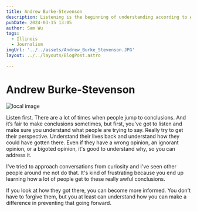 ```yaml
---
title: Andrew Burke-Stevenson
description: Listening is the beginning of understanding according to Andrew, who gives advice on how to approach conversations. 
pubDate: 2024-03-15 13:05
author: Sam Wu
tags:
  - Illinois
  - Journalism
imgUrl: '../../assets/Andrew_Burke_Stevenson.JPG'
layout: ../../layouts/BlogPost.astro

---
```

# Andrew Burke-Stevenson

![local image](../../assets/Andrew_Burke_Stevenson.JPG)

Listen first. There are a lot of times when people jump to conclusions. And it’s fair to make conclusions sometimes, but first, you've got to listen and make sure you understand what people are trying to say. Really try to get their perspective. Understand their lives back and understand how they could have gotten there. Even if they have a wrong opinion, an ignorant opinion, or a bigoted opinion, it's good to understand why, so you can address it. 

I've tried to approach conversations from curiosity and I've seen other people around me not do that. It's kind of frustrating because you end up learning how a lot of people get to these really awful conclusions. 

If you look at how they got there, you can become more informed. You don't have to forgive them, but you at least can understand how you can make a difference in preventing that going forward. 

